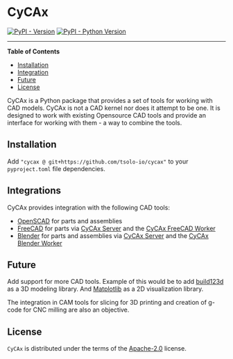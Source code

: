 <!--
SPDX-FileCopyrightText: 2025 Tsolo.io

SPDX-License-Identifier: Apache-2.0
-->

# CyCAx

[![PyPI - Version](https://img.shields.io/pypi/v/cycax.svg)](https://pypi.org/project/cycax)
[![PyPI - Python Version](https://img.shields.io/pypi/pyversions/cycax.svg)](https://pypi.org/project/cycax)

-----

**Table of Contents**

- [Installation](#installation)
- [Integration](#integration)
- [Future](#future)
- [License](#license)

CyCAx is a Python package that provides a set of tools for working with CAD models.
CyCAx is not a CAD kernel nor does it attempt to be one.
It is designed to work with existing Opensource CAD tools and provide an interface for working with them - a way to combine the tools.

## Installation

Add `"cycax @ git+https://github.com/tsolo-io/cycax"` to your `pyproject.toml` file dependencies.

## Integrations

CyCAx provides integration with the following CAD tools:

- [OpenSCAD](https://github.com/openscad/openscad) for parts and assemblies
- [FreeCAD](https://github.com/FreeCAD/FreeCAD) for parts via [CyCAx Server](https://github.com/tsolo-io/cycax-server) and the [CyCAx FreeCAD Worker](https://github.com/tsolo-io/cycax-freecad-worker)
- [Blender](https://blender.org) for parts and assemblies  via [CyCAx Server](https://github.com/tsolo-io/cycax-server) and the [CyCAx Blender Worker](https://github.com/tsolo-io/cycax-blender-worker)

## Future

Add support for more CAD tools.
Example of this would be to add [build123d](https://github.com/build123d/build123d) as a 3D modeling library.
And [Matplotlib](https://matplotlib.org) as a 2D visualization library.

The integration in CAM tools for slicing for 3D printing and creation of g-code for CNC milling are also an objective.

## License

`CyCAx` is distributed under the terms of the [Apache-2.0](https://spdx.org/licenses/Apache-2.0.html) license.
